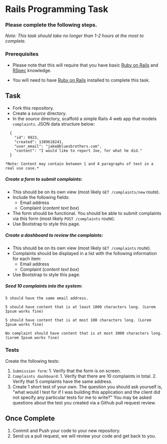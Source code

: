 # Rails Programming Task

### Please complete the following steps.
*Note: This task should take no longer than 1-2 hours at the most to complete.*


### Prerequisites

- Please note that this will require that you have basic [Ruby on Rails](http://rubyonrails.org/) and [RSpec](https://github.com/rspec/rspec-rails) knowledge.

- You will need to have [Ruby on Rails](http://www.rubyonrails.org/) installed to complete this task.

## Task

- Fork this repository.
- Create a *source* directory.
- In the *source* directory, scaffold a simple Rails 4 web app that models `complaints`. JSON data structure below:

```
  {
    "id": 9923,
    "created": 1389618241,
    "user_email": "jake@bluesbrothers.com",
    "content": "I would like to report Joe, for what he did."
  }
```

    *Note: Content may contain between 1 and 4 paragraphs of text in a real use case.*

##### Create a form to submit complaints:

- This should be on its own view (most likely `GET /complaints/new` route).
- Include the following fields:
  - Email address
  - Complaint (*content text box*)
- The form should be functional. You should be able to submit complaints via this form (most likely `POST /complaints` route).
- Use Bootstrap to style this page.

##### Create a dashboard to review the complaints:

- This should be on its own view (most likely `GET /complaints` route).
- Complaints should be displayed in a list with the following information for each item:
  - Email address
  - Complaint (*content text box*)
- Use Bootstrap to style this page.


##### Seed 10 complaints into the system:

    5 should have the same email address.

    5 should have content that is at least 1000 characters long. (Lorem Ipsum works fine)

    5 should have content that is at most 100 characters long. (Lorem Ipsum works fine)

    No complaint should have content that is at most 3000 characters long. (Lorem Ipsum works fine)

### Tests

Create the following tests:

  1. `Submission form`:
    1. Verify that the form is on screen.
  2. `Complaints dashboard`:
    1. Verify that there are 10 complaints in total.
    2. Verify that 5 complaints have the same address.
  3. Create 1 short test of your own. The question you should ask yourself is, "what would I test for if I was building this application and the client did not specify any particular tests for me to write?" You may be asked questions about the test you created via a Github pull request review.

## Once Complete
1. Commit and Push your code to your new repository.
2. Send us a pull request, we will review your code and get back to you.
